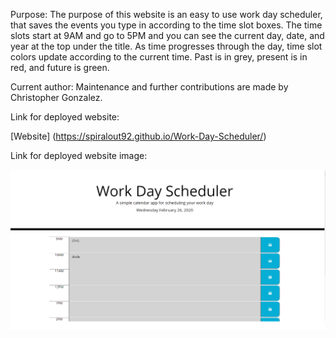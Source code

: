 Purpose: The purpose of this website is an easy to use work day scheduler, that saves the events you type in according to the time slot boxes. The time slots start at 9AM and go to 5PM and you can see the current day, date, and year at the top under the title. As time progresses through the day, time slot colors update according to the current time. Past is in grey, present is in red, and future is green.

Current author: Maintenance and further contributions are made by Christopher Gonzalez.

Link for deployed website: 

[Website] (https://spiralout92.github.io/Work-Day-Scheduler/)

Link for deployed website image: 

![Work Day Scheduler](plannerimage.png)
